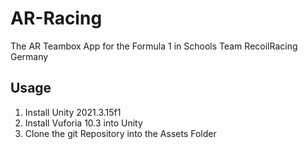 # AR-Racing
The AR Teambox App for the Formula 1 in Schools Team RecoilRacing Germany

## Usage
1. Install Unity 2021.3.15f1
2. Install Vuforia 10.3 into Unity
3. Clone the git Repository into the Assets Folder
